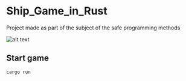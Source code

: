 
# Ship_Game_in_Rust
 
Project made as part of the subject of the safe programming methods

![alt text](https://github.com/Zielony20/Ship_Game_in_Rust/blob/main/images/screen.png?raw=true)

## Start game ##

```
cargo run
```
